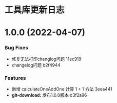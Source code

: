 # 工具库更新日志

# 1.0.0 (2022-04-07)


### Bug Fixes

* 修复无法打印changlog问题 11ec919
* changelog问题 b2f4944


### Features

* 新增 calculateOneAddOne 计算 1 + 1 方法 3eea441
* **git-download:** 发布1.0.0版本 d3f2a96



